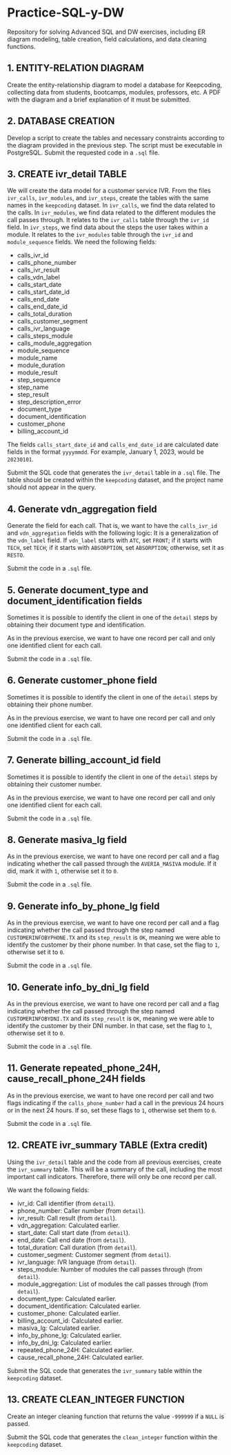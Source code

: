 # Practice-SQL-y-DW
Repository for solving Advanced SQL and DW exercises, including ER diagram modeling, table creation, field calculations, and data cleaning functions.

## 1. ENTITY-RELATION DIAGRAM
Create the entity-relationship diagram to model a database for Keepcoding, collecting data from students, bootcamps, modules, professors, etc.
A PDF with the diagram and a brief explanation of it must be submitted.

## 2. DATABASE CREATION
Develop a script to create the tables and necessary constraints according to the diagram provided in the previous step.
The script must be executable in PostgreSQL.
Submit the requested code in a `.sql` file.

## 3. CREATE ivr_detail TABLE
We will create the data model for a customer service IVR.
From the files `ivr_calls`, `ivr_modules`, and `ivr_steps`, create the tables with the same names in the `keepcoding` dataset.
In `ivr_calls`, we find the data related to the calls.
In `ivr_modules`, we find data related to the different modules the call passes through. It relates to the `ivr_calls` table through the `ivr_id` field.
In `ivr_steps`, we find data about the steps the user takes within a module. It relates to the `ivr_modules` table through the `ivr_id` and `module_sequence` fields.
We need the following fields:
- calls_ivr_id
- calls_phone_number
- calls_ivr_result
- calls_vdn_label
- calls_start_date
- calls_start_date_id
- calls_end_date
- calls_end_date_id
- calls_total_duration
- calls_customer_segment
- calls_ivr_language
- calls_steps_module
- calls_module_aggregation
- module_sequence
- module_name
- module_duration
- module_result
- step_sequence
- step_name
- step_result
- step_description_error
- document_type
- document_identification
- customer_phone
- billing_account_id

The fields `calls_start_date_id` and `calls_end_date_id` are calculated date fields in the format `yyyymmdd`. For example, January 1, 2023, would be `20230101`.

Submit the SQL code that generates the `ivr_detail` table in a `.sql` file. The table should be created within the `keepcoding` dataset, and the project name should not appear in the query.

## 4. Generate vdn_aggregation field
Generate the field for each call. That is, we want to have the `calls_ivr_id` and `vdn_aggregation` fields with the following logic:
It is a generalization of the `vdn_label` field. If `vdn_label` starts with `ATC`, set `FRONT`; if it starts with `TECH`, set `TECH`; if it starts with `ABSORPTION`, set `ABSORPTION`; otherwise, set it as `RESTO`.

Submit the code in a `.sql` file.

## 5. Generate document_type and document_identification fields
Sometimes it is possible to identify the client in one of the `detail` steps by obtaining their document type and identification.

As in the previous exercise, we want to have one record per call and only one identified client for each call.

Submit the code in a `.sql` file.

## 6. Generate customer_phone field
Sometimes it is possible to identify the client in one of the `detail` steps by obtaining their phone number.

As in the previous exercise, we want to have one record per call and only one identified client for each call.

Submit the code in a `.sql` file.

## 7. Generate billing_account_id field
Sometimes it is possible to identify the client in one of the `detail` steps by obtaining their customer number.

As in the previous exercise, we want to have one record per call and only one identified client for each call.

Submit the code in a `.sql` file.

## 8. Generate masiva_lg field
As in the previous exercise, we want to have one record per call and a flag indicating whether the call passed through the `AVERIA_MASIVA` module. If it did, mark it with `1`, otherwise set it to `0`.

Submit the code in a `.sql` file.

## 9. Generate info_by_phone_lg field
As in the previous exercise, we want to have one record per call and a flag indicating whether the call passed through the step named `CUSTOMERINFOBYPHONE.TX` and its `step_result` is `OK`, meaning we were able to identify the customer by their phone number. In that case, set the flag to `1`, otherwise set it to `0`.

Submit the code in a `.sql` file.

## 10. Generate info_by_dni_lg field
As in the previous exercise, we want to have one record per call and a flag indicating whether the call passed through the step named `CUSTOMERINFOBYDNI.TX` and its `step_result` is `OK`, meaning we were able to identify the customer by their DNI number. In that case, set the flag to `1`, otherwise set it to `0`.

Submit the code in a `.sql` file.

## 11. Generate repeated_phone_24H, cause_recall_phone_24H fields
As in the previous exercise, we want to have one record per call and two flags indicating if the `calls_phone_number` had a call in the previous 24 hours or in the next 24 hours. If so, set these flags to `1`, otherwise set them to `0`.

Submit the code in a `.sql` file.

## 12. CREATE ivr_summary TABLE (Extra credit)
Using the `ivr_detail` table and the code from all previous exercises, create the `ivr_summary` table. This will be a summary of the call, including the most important call indicators. Therefore, there will only be one record per call.

We want the following fields:
- ivr_id: Call identifier (from `detail`).
- phone_number: Caller number (from `detail`).
- ivr_result: Call result (from `detail`).
- vdn_aggregation: Calculated earlier.
- start_date: Call start date (from `detail`).
- end_date: Call end date (from `detail`).
- total_duration: Call duration (from `detail`).
- customer_segment: Customer segment (from `detail`).
- ivr_language: IVR language (from `detail`).
- steps_module: Number of modules the call passes through (from `detail`).
- module_aggregation: List of modules the call passes through (from `detail`).
- document_type: Calculated earlier.
- document_identification: Calculated earlier.
- customer_phone: Calculated earlier.
- billing_account_id: Calculated earlier.
- masiva_lg: Calculated earlier.
- info_by_phone_lg: Calculated earlier.
- info_by_dni_lg: Calculated earlier.
- repeated_phone_24H: Calculated earlier.
- cause_recall_phone_24H: Calculated earlier.

Submit the SQL code that generates the `ivr_summary` table within the `keepcoding` dataset.

## 13. CREATE CLEAN_INTEGER FUNCTION
Create an integer cleaning function that returns the value `-999999` if a `NULL` is passed.

Submit the SQL code that generates the `clean_integer` function within the `keepcoding` dataset.
